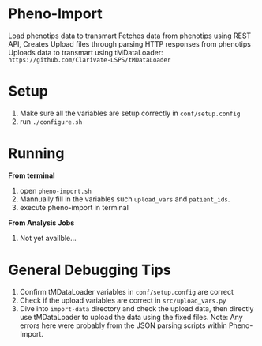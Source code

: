 # Pheno-Import
Load phenotips data to transmart
Fetches data from phenotips using REST API,
Creates Upload files through parsing HTTP responses from phenotips
Uploads data to transmart using tMDataLoader: `https://github.com/Clarivate-LSPS/tMDataLoader`

# Setup
1. Make sure all the variables are setup correctly in `conf/setup.config` 
2. run `./configure.sh`

# Running
**From terminal**
1. open `pheno-import.sh`
2. Mannually fill in the variables such `upload_vars` and `patient_ids`. 
2. execute pheno-import in terminal

**From Analysis Jobs**
1. Not yet availble...
 
# General Debugging Tips
1. Confirm tMDataLoader variables in `conf/setup.config` are correct
2. Check if the upload variables are correct in `src/upload_vars.py`
3. Dive into `import-data` directory and check the upload data, then directly use tMDataLoader to upload the data using the fixed files.
   Note: Any errors here were probably from the JSON parsing scripts within Pheno-Import. 
